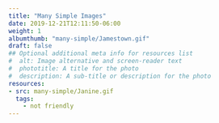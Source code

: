 ```yaml
---
title: "Many Simple Images"
date: 2019-12-21T12:11:50-06:00
weight: 1
albumthumb: "many-simple/Jamestown.gif"
draft: false
## Optional additional meta info for resources list
#  alt: Image alternative and screen-reader text
#  phototitle: A title for the photo
#  description: A sub-title or description for the photo
resources:
- src: many-simple/Janine.gif
  tags:
    - not friendly
---
```

